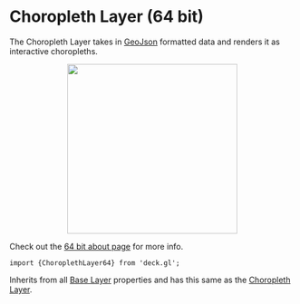 # Choropleth Layer (64 bit)

The Choropleth Layer takes in [GeoJson](http://geojson.org/) formatted data and
renders it as interactive choropleths.

<div align="center">
  <img height="300" src="https://github.com/uber/deck.gl/raw/dev/demo/src/static/images/demo-thumb-choropleth.jpg" />
</div>

Check out the [64 bit about page](/docs/64-bits.md) for more info.

    import {ChoroplethLayer64} from 'deck.gl';

Inherits from all [Base Layer](/docs/layers/base-layer.md) properties and has
this same as the [Choropleth Layer](/docs/layers/choropleth-layer.md).
